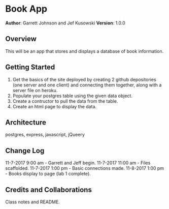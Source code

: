# Book App

**Author**: Garrett Johnson and Jef Kusowski
**Version**: 1.0.0

## Overview
<!-- Provide a high level overview of what this application is and why you are building it, beyond the fact that it's an assignment for a Code Fellows 301 class. (i.e. What's your problem domain?) -->
This will be an app that stores and displays a database of book information.

## Getting Started
<!-- What are the steps that a user must take in order to build this app on their own machine and get it running? -->

1. Get the basics of the site deployed by creating 2 github depositories (one server and one client) and connecting them together, along with a server file on heroku.
2.  Populate your postgres table using the given data object.
3.  Create a contructor to pull the data from the table.
4.  Create an html page to display the data.


## Architecture
<!-- Provide a detailed description of the application design. What technologies (languages, libraries, etc) you're using, and any other relevant design information. -->
postgres, express, javascript, jQueery
## Change Log
<!-- Use this are to document the iterative changes made to your application as each feature is successfully implemented. Use time stamps. Here's an examples:-->

11-7-2017 9:00 am - Garrett and Jeff begin.
11-7-2017 11:00 am - Files scaffolded.
11-7-2017 1:00 pm  - Basic connections made.
11-8-2017 1:00 pm - Books display to page (lab 1 complete).

## Credits and Collaborations
<!-- Give credit (and a link) to other people or resources that helped you build this application. -->
Class notes and README.
